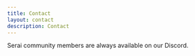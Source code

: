 ```yaml
---
title: Contact
layout: contact
description: Contact
---
```


Serai community members are always available on our Discord.
